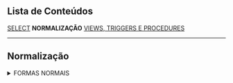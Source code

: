 ##  Lista de Conteúdos
[SELECT](index.md)
**NORMALIZAÇÃO**
[VIEWS, TRIGGERS E PROCEDURES](./views_procedures_triggers.md)

---

##  Normalização
<details>
<summary>
FORMAS NORMAIS
</summary>

&emsp;&emsp;[1ª FORMA NORMAL](#1ª-forma-normal)</br>
[2ª FORMA NORMAL](#2ª-forma-normal)
[3ª FORMA NORMAL](#3ª-forma-normal)

Normalização é um processo de modelagem do banco de dados projetando a forma como as informações serão armazenadas a fim de eliminar, ou pelo menos minimizar, a redundância e a ambiguidade de informações no banco de dados.

---

### 1ª Forma normal

Quando todos os atributos contêm apenas um valor correspondente, singular e não existem grupos com mais de um valor ou repetições.
**Exemplo:**


**Clientes**

| Código | Nome  | Endereco            | Fone                |
| ------ | ----- | ------------------- | ------------------- |
| 10     | Diogo | Rua A, 10           | 1111-1111           |
| 20     | Fábio | Rua B, 25           | 2222-2222 3333-3333 |
| 30     | Ana   | Rua C, 21 / Apto 15 | 4444-4444           |


Nessa tabela é possível visualizar que os clientes podem ter mais de um telefone, porém na 1ª forma normal os campos não podem ter mais de um valor, então realizando a normalização, a tabela é dividida em duas:

Clientes
|Código|Nome|Endereco|
|--|--|--|
|10 |Diogo |Rua A, 10 |
|20 |Fábio |Rua B, 25 |
|30 |Ana |Rua C, 32 / Atpo 15 |

Fone Clientes
|Código|Fone|
|--|--|
|10 |1111-1111|
|20 |2222-2222|
|20 |3333-3333|
|30 |4444-4444|

---

### 2ª Forma normal

Se todos os campos dependem totalmente da chave primária.<br />
**Exemplo:**

OrdemCompra
|codOrdem|dataOrdem|codFornecedor|codProduto|valorUnitario|qtdeProduto|subTotal|totalGeral|codFornecedor|nomeFornecedor|codProduto|descricaoProduto|
|--|--|--|--|--|--|--|--|--|--|--|--|
|1 |22/09/2022|1 | 1 | 4100 | 1 | 4100 | 24400 |1 |Diogo |1 |Iphone X|
|2 |22/09/2022|2 | 2 | 2800 | 5 | 2800 | 24400 |2 |Fábio |2 |Notebook Asus|
|3 |22/09/2022|2 | 3 | 2100 | 3 | 2100 | 24400 |3 |Ana |3 |Samsung S12|

Essa tabela possui muitos campos e alguns deles não dependem da chave primária "codOrdem", portanto, devem ser criadas novas tabelas para esses campos, ficanco dessa forma:

OrdemCompra
|codOrdem|dataOrdem|codFornecedor|codProduto|qtdeProduto|subTotal|totalGeral|
|--|--|--|--|--|--|--|
|1 |22/09/2022|1 | 1 | 1 | 4100 | 24400 |
|2 |22/09/2022|2 | 2 | 5 | 2800 | 24400 |
|3 |22/09/2022|2 | 3 | 3 | 2100 | 24400 |

Fornecedor
|codFornecedor|nomeFornecedor|
|--|--|
|1 |Diogo |
|2 |Fábio |
|3 |Ana |

Produto
|codProduto|descricaoProduto|valorUnitario|
|--|--|--|
|1 |Iphone 12|4100|
|2 |Notebook Asus|2800|
|3 |Xbox Series S|2100|

---

### 3ª Forma normal

Eliminar campos que não dependem da chave primária daquela tabela e também os campos que são resultados de cálculos.<br />
**Exemplo:**

OrdemCompra
|codOrdem|dataOrdem|codFornecedor|codProduto|qtdeProduto|subTotal|totalGeral|
|--|--|--|--|--|--|--|
|1 |22/09/2022|1 | 1 | 1 | 4100 | 24400 |
|2 |22/09/2022|2 | 2 | 5 | 2800 | 24400 |
|3 |22/09/2022|2 | 3 | 3 | 2100 | 24400 |

Os campos "subTotal" e "totalGeral" são utilizados para armazenar cálculos realizados, portanto para se adequar a 3ª Forma normal, esses campos devem ser removidos.

OrdemCompra
|codOrdem|dataOrdem|codFornecedor|codProduto|qtdeProduto|
|--|--|--|--|--|
|1 |22/09/2022|1 | 1 | 1 |
|2 |22/09/2022|2 | 2 | 5 |
|3 |22/09/2022|2 | 3 | 3 |

Fornecedor
|codFornecedor|nomeFornecedor|
|--|--|
|1 |Diogo |
|2 |Fábio |
|3 |Ana |

Produto
|codProduto|descricaoProduto|
|--|--|
|1 |Iphone X|
|2 |Notebook Asus|
|3 |Samsung S12|

Para obter o subTotal e totalGeral basta usar o SELECT utilizando funções matemáticas como SUM para realizar o cálculo e obter essas informações sem precisar armazená-las.

#### Vídeo sobre normalização

https://user-images.githubusercontent.com/52180428/193702403-896be8cc-2f65-4b6a-bb5d-4479fc0b2ba5.mp4
